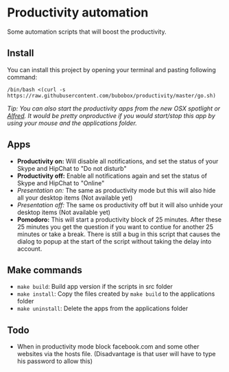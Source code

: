 Productivity automation
=======================

Some automation scripts that will boost the productivity.

Install
-------
You can install this project by opening your terminal and pasting following command:

	/bin/bash <(curl -s https://raw.githubusercontent.com/bubobox/productivity/master/go.sh)

_Tip: You can also start the productivity apps from the new OSX spotlight or [Alfred](http://www.alfredapp.com/). It would be pretty onproductive if you would start/stop this app by using your mouse and the applications folder._

Apps
----
* __Productivity on:__ Will disable all notifications, and set the status of your Skype and HipChat to "Do not disturb"
* __Productivity off:__ Enable all notifications again and set the status of Skype and HipChat to "Online"
* _Presentation on:_ The same as productivity mode but this will also hide all your desktop items (Not available yet)
* _Presentation off:_ The same os productivity off but it will also unhide your desktop items (Not available yet)
* __Pomodoro:__ This will start a productivity block of 25 minutes. After these 25 minutes you get the question if you want to contiue for another 25 minutes or take a break. There is still a bug in this script that causes the dialog to popup at the start of the script without taking the delay into account.

Make commands
-------------

* `make build`: Build app version if the scripts in src folder
* `make install`: Copy the files created by `make build` to the applications folder
* `make uninstall`: Delete the apps from the applications folder

Todo
----
* When in productivity mode block facebook.com and some other websites via the hosts file. (Disadvantage is that user will have to type his password to allow this)